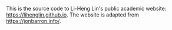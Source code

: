 This is the source code to Li-Heng Lin's public academic website: https://lihenglin.github.io. The website is adapted from https://jonbarron.info/.